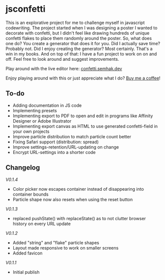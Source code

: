 # jsconfetti
This is an explorative project for me to challenge myself in javascript codewriting. The project started when I was designing a poster I wanted to decorate with confetti, but I didn't feel like drawing hundreds of unique confetti flakes to place them randomly around the poster. So, what does one do? You create a generator that does it for you. Did I actually save time? Probably not. Did I enjoy creating the generator? Most certainly. That's a win in my books. And on top of that: I have a fun project to work on on and off. Feel free to look around and suggest improvements.

Play around with the live editor here: [confetti.semhak.dev](https://confetti.semhak.dev)

Enjoy playing around with this or just appreciate what I do? [Buy me a coffee](https://paypal.me/nielshak)!

## To-do
- Adding documentation in JS code
- Implementing presets
- Implementing export to PDF to open and edit in programs like Affinity Designer or Adobe Illustrator
- Implementing export canvas as HTML to use generated confetti-field in your own projects
- Improve particle distribution to match particle count better
- Fixing Safari support (distribution: spread)
- Improve settings-retention/URL-updating on change
- Encrypt URL-settings into a shorter code

## Changelog
*V0.1.4*
- Color picker now escapes container instead of disappearing into container bounds
- Particle shape now also resets when using the reset button

*V0.1.3*
- replaced pushState() with replaceState() as to not clutter browser history on every URL update

*V0.1.2*
- Added "string" and "flake" particle shapes
- Layout made responsive to work on smaller screens
- Added favicon

*V0.1.1*
- Initial publish
